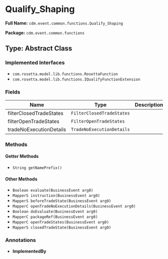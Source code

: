 # Qualify_Shaping

**Full Name:** `cdm.event.common.functions.Qualify_Shaping`

**Package:** `cdm.event.common.functions`

## Type: Abstract Class

### Implemented Interfaces

- `com.rosetta.model.lib.functions.RosettaFunction`
- `com.rosetta.model.lib.functions.IQualifyFunctionExtension`

### Fields

| Name | Type | Description |
|------|------|-------------|
| filterClosedTradeStates | `FilterClosedTradeStates` |  |
| filterOpenTradeStates | `FilterOpenTradeStates` |  |
| tradeNoExecutionDetails | `TradeNoExecutionDetails` |  |

### Methods

#### Getter Methods

- `String getNamePrefix()`

#### Other Methods

- `Boolean evaluate(BusinessEvent arg0)`
- `MapperS instruction(BusinessEvent arg0)`
- `MapperS beforeTradeState(BusinessEvent arg0)`
- `MapperC openTradeNoExecutionDetails(BusinessEvent arg0)`
- `Boolean doEvaluate(BusinessEvent arg0)`
- `MapperC packageRef(BusinessEvent arg0)`
- `MapperC openTradeStates(BusinessEvent arg0)`
- `MapperS closedTradeState(BusinessEvent arg0)`

### Annotations

- **ImplementedBy**

